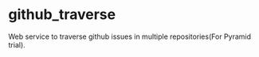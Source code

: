 # github_traverse
Web service to traverse github issues in multiple repositories(For Pyramid trial).
